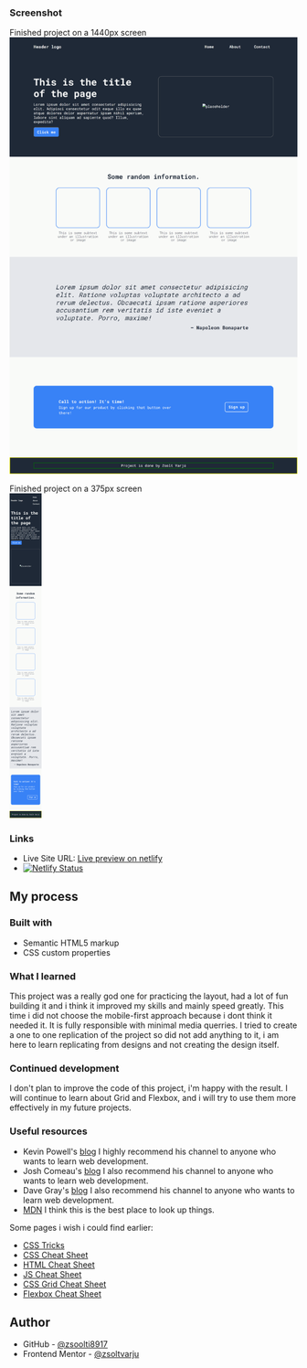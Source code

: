 ### Screenshot

Finished project on a 1440px screen
![Finished project on 1440px](solution/PC%20solution.png)

Finished project on a 375px screen
<br />
![Finished project on 375px](solution/Phone%20solution.png)

### Links

- Live Site URL: [Live preview on netlify](https://shiny-piroshki-53a8ca.netlify.app/)
- [![Netlify Status](https://api.netlify.com/api/v1/badges/7e2896dc-b8fd-4e24-8166-8004854ae088/deploy-status)](https://app.netlify.com/sites/shiny-piroshki-53a8ca/deploys)

## My process

### Built with

- Semantic HTML5 markup
- CSS custom properties

### What I learned

This project was a really god one for practicing the layout, had a lot of fun building it and i think it improved my skills and mainly speed greatly. This time i did not choose the mobile-first approach because i dont think it needed it. It is fully responsible with minimal media querries. I tried to create a one to one replication of the project so did not add anything to it, i am here to learn replicating from designs and not creating the design itself.

### Continued development

I don't plan to improve the code of this project, i'm happy with the result. I will continue to learn about Grid and Flexbox, and i will try to use them more effectively in my future projects.

### Useful resources

- Kevin Powell's  [blog](https://www.kevinpowell.co/) I highly recommend his channel to anyone who wants to learn web development.
- Josh Comeau's [blog](https://www.joshwcomeau.com/) I also recommend his channel to anyone who wants to learn web development.
- Dave Gray's [blog](https://daveceddia.com/) I also recommend his channel to anyone who wants to learn web development.
- [MDN](https://developer.mozilla.org/en-US/) I think this is the best place to look up things.

Some pages i wish i could find earlier:
- [CSS Tricks](https://css-tricks.com/)
- [CSS Cheat Sheet](https://htmlcheatsheet.com/css/)
- [HTML Cheat Sheet](https://htmlcheatsheet.com/)
- [JS Cheat Sheet](https://htmlcheatsheet.com/js/)
- [CSS Grid Cheat Sheet](https://grid.malven.co/)
- [Flexbox Cheat Sheet](https://flexbox.malven.co/)

## Author

- GitHub - [@zsoolti8917](https://github.com/zsoolti8917)
- Frontend Mentor - [@zsoltvarju](https://www.frontendmentor.io/profile/zsoltvarju)
